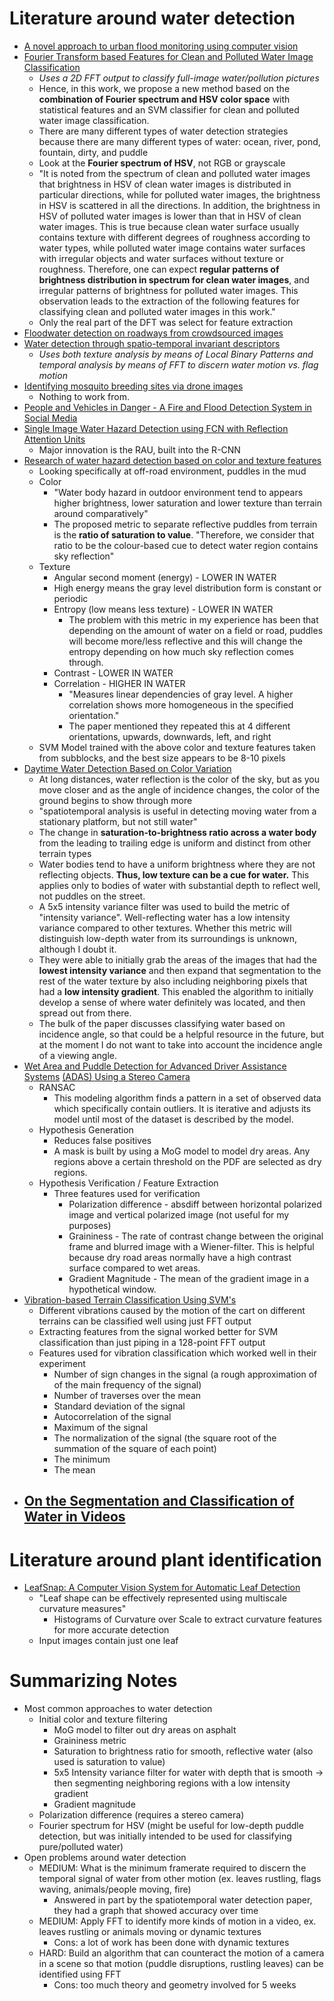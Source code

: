 # Literature around water detection

- <u>A novel approach to urban flood monitoring using computer vision</u>
- <u>Fourier Transform based Features for Clean and Polluted Water Image Classification</u>
  - *Uses a 2D FFT output to classify full-image water/pollution pictures*
  - Hence, in this work, we propose a new method based on the
    **combination of Fourier spectrum and HSV color space** with
    statistical features and an SVM classifier for clean and polluted
    water image classification.
  - There are many different types of water detection strategies because there are many different types of water: ocean, river, pond, fountain, dirty, and puddle
  - Look at the **Fourier spectrum of HSV**, not RGB or grayscale
  - "It is noted from the spectrum of clean and polluted water images that brightness in HSV of clean water images is distributed in particular directions, while for polluted water images, the brightness in HSV is scattered in all the directions. In addition, the brightness in HSV of polluted water images is lower than that in HSV of clean water images. This is true because clean water surface usually contains texture with different degrees of roughness according to water types, while polluted water image contains water surfaces with irregular objects and water surfaces without texture or roughness. Therefore, one can expect **regular patterns of brightness distribution in spectrum for clean water images**, and irregular patterns of brightness for polluted water images. This observation leads to the extraction of the following features for classifying clean and polluted water images in this work."
  - Only the real part of the DFT was select for feature extraction
- <u>Floodwater detection on roadways from crowdsourced images</u>
- <u>Water detection through spatio-temporal invariant descriptors</u>
  - *Uses both texture analysis by means of Local Binary Patterns and temporal analysis by means of FFT to discern water motion vs. flag motion*
- <u>Identifying mosquito breeding sites via drone images</u>
  - Nothing to work from.
- <u>People and Vehicles in Danger - A Fire and Flood Detection System in Social Media</u>
- <u>Single Image Water Hazard Detection using FCN with Reflection Attention Units</u>
  - Major innovation is the RAU, built into the R-CNN
- <u>Research of water hazard detection based on color and texture features</u>
  - Looking specifically at off-road environment, puddles in the mud
  - Color
    - "Water body hazard in outdoor environment tend to appears higher brightness, lower saturation and lower texture than terrain around comparatively"
    - The proposed metric to separate reflective puddles from terrain is the **ratio of saturation to value**. "Therefore, we consider that ratio to be the colour-based cue to detect water region contains sky reflection"
  - Texture
    -  Angular second moment (energy) - LOWER IN WATER
      - High energy means the gray level distribution form is constant or periodic
    - Entropy (low means less texture) - LOWER IN WATER
      - The problem with this metric in my experience has been that depending on the amount of water on a field or road, puddles will become more/less reflective and this will change the entropy depending on how much sky reflection comes through.
    - Contrast - LOWER IN WATER
    - Correlation - HIGHER IN WATER
      - "Measures linear dependencies of gray level. A higher correlation shows more homogeneous in the specified orientation."
      - The paper mentioned they repeated this at 4 different orientations, upwards, downwards, left, and right
  - SVM Model trained with the above color and texture features taken from subblocks, and the best size appears to be 8-10 pixels
- <u>Daytime Water Detection Based on Color Variation</u>
  - At long distances, water reflection is the color of the sky, but as you move closer and as the angle of incidence changes, the color of the ground begins to show through more
  - "spatiotemporal analysis is useful in detecting moving water from a stationary platform, but not still water"
  - The change in **saturation-to-brightness ratio across a water body** from the leading to trailing edge is uniform and distinct from other terrain types
  - Water bodies tend to have a uniform brightness where they are not reflecting objects. **Thus, low texture can be a cue for water.** This applies only to bodies of water with substantial depth to reflect well, not puddles on the street.
  - A 5x5 intensity variance filter was used to build the metric of "intensity variance". Well-reflecting water has a low intensity variance compared to other textures. Whether this metric will distinguish low-depth water from its surroundings is unknown, although I doubt it.
  - They were able to initially grab the areas of the images that had the **lowest intensity variance** and then expand that segmentation to the rest of the water texture by also including neighboring pixels that had a **low intensity gradient**. This enabled the algorithm to initially develop a sense of where water definitely was located, and then spread out from there.
  - The bulk of the paper discusses classifying water based on incidence angle, so that could be a helpful resource in the future, but at the moment I do not want to take into account the incidence angle of a viewing angle.
- <u>Wet Area and Puddle Detection for Advanced Driver Assistance Systems</u>
  <u>(ADAS) Using a Stereo Camera</u>
  - RANSAC
    - This modeling algorithm finds a pattern in a set of observed data which specifically contain outliers. It is iterative and adjusts its model until most of the dataset is described by the model.
  - Hypothesis Generation
    - Reduces false positives
    - A mask is built by using a MoG model to model dry areas. Any regions above a certain threshold on the PDF are selected as dry regions.
  - Hypothesis Verification / Feature Extraction
    - Three features used for verification
      - Polarization difference - absdiff between horizontal polarized image and vertical polarized image (not useful for my purposes)
      - Graininess - The rate of contrast change between the original frame and blurred image with a Wiener-filter. This is helpful because dry road areas normally have a high contrast surface compared to wet areas.
      - Gradient Magnitude - The mean of the gradient image in a hypothetical window. 
- <u>Vibration-based Terrain Classification Using SVM's</u>
  - Different vibrations caused by the motion of the cart on different terrains can be classified well using just FFT output
  - Extracting features from the signal worked better for SVM classification than just piping in a 128-point FFT output
  - Features used for vibration classification which worked well in their experiment
    - Number of sign changes in the signal (a rough approximation of of the main frequency of the signal)
    - Number of traverses over the mean
    - Standard deviation of the signal
    - Autocorrelation of the signal
    - Maximum of the signal
    - The normalization of the signal (the square root of the summation of the square of each point)
    - The minimum
    - The mean
- <u>On the Segmentation and Classification of Water in Videos</u>
  - 



# Literature around plant identification

- <u>LeafSnap: A Computer Vision System for Automatic Leaf Detection</u>
  - "Leaf shape can be effectively represented using multiscale curvature measures"
    - Histograms of Curvature over Scale to extract curvature features for more accurate detection
  - Input images contain just one leaf



# Summarizing Notes

- Most common approaches to water detection
  - Initial color and texture filtering
    - MoG model to filter out dry areas on asphalt
    - Graininess metric
    - Saturation to brightness ratio for smooth, reflective water (also used is saturation to value)
    - 5x5 Intensity variance filter for water with depth that is smooth -> then segmenting neighboring regions with a low intensity gradient
    - Gradient magnitude
  - Polarization difference (requires a stereo camera)
  - Fourier spectrum for HSV (might be useful for low-depth puddle detection, but was initially intended to be used for classifying pure/polluted water)
- Open problems around water detection
  - MEDIUM: What is the minimum framerate required to discern the temporal signal of water from other motion (ex. leaves rustling, flags waving, animals/people moving, fire)
    - Answered in part by the spatiotemporal water detection paper, they had a graph that showed accuracy over time
  - MEDIUM: Apply FFT to identify more kinds of motion in a video, ex. leaves rustling or animals moving or dynamic textures
    - Cons: a lot of work has been done with dynamic textures
  - HARD: Build an algorithm that can counteract the motion of a camera in a scene so that motion (puddle disruptions, rustling leaves) can be identified using FFT
    - Cons: too much theory and geometry involved for 5 weeks